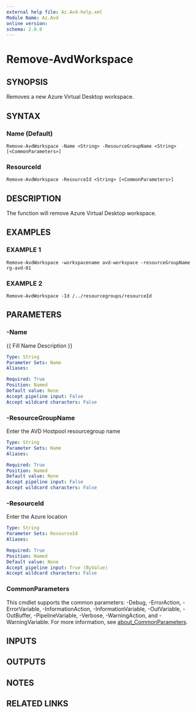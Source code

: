 ```yaml
---
external help file: Az.Avd-help.xml
Module Name: Az.Avd
online version:
schema: 2.0.0
---
```


# Remove-AvdWorkspace

## SYNOPSIS
Removes a new Azure Virtual Desktop workspace.

## SYNTAX

### Name (Default)
```
Remove-AvdWorkspace -Name <String> -ResourceGroupName <String> [<CommonParameters>]
```

### ResourceId
```
Remove-AvdWorkspace -ResourceId <String> [<CommonParameters>]
```

## DESCRIPTION
The function will remove Azure Virtual Desktop workspace.

## EXAMPLES

### EXAMPLE 1
```
Remove-AvdWorkspace -workspacename avd-workspace -resourceGroupName rg-avd-01
```

### EXAMPLE 2
```
Remove-AvdWorkspace -Id /../resourcegroups/resourceId
```

## PARAMETERS

### -Name
{{ Fill Name Description }}

```yaml
Type: String
Parameter Sets: Name
Aliases:

Required: True
Position: Named
Default value: None
Accept pipeline input: False
Accept wildcard characters: False
```

### -ResourceGroupName
Enter the AVD Hostpool resourcegroup name

```yaml
Type: String
Parameter Sets: Name
Aliases:

Required: True
Position: Named
Default value: None
Accept pipeline input: False
Accept wildcard characters: False
```

### -ResourceId
Enter the Azure location

```yaml
Type: String
Parameter Sets: ResourceId
Aliases:

Required: True
Position: Named
Default value: None
Accept pipeline input: True (ByValue)
Accept wildcard characters: False
```

### CommonParameters
This cmdlet supports the common parameters: -Debug, -ErrorAction, -ErrorVariable, -InformationAction, -InformationVariable, -OutVariable, -OutBuffer, -PipelineVariable, -Verbose, -WarningAction, and -WarningVariable. For more information, see [about_CommonParameters](http://go.microsoft.com/fwlink/?LinkID=113216).

## INPUTS

## OUTPUTS

## NOTES

## RELATED LINKS
